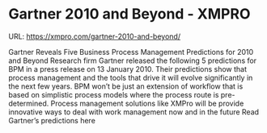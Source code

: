 # Gartner 2010 and Beyond - XMPRO

URL: https://xmpro.com/gartner-2010-and-beyond/

Gartner Reveals Five Business Process Management Predictions for 2010 and Beyond
Research firm Gartner released the following 5 predictions for BPM in a press release on 13 January 2010.
Their predictions show that process management and the tools that drive it will evolve significantly in the next few years. BPM won’t be just an extension of workflow that is based on simplistic process models where the process route is pre-determined. Process management solutions like XMPro will be provide innovative ways to deal with work management now and in the future
Read Gartner’s predictions here